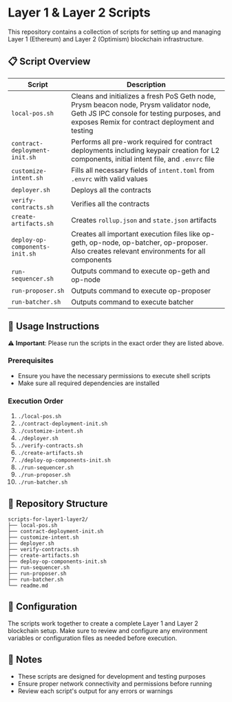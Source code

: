 # Layer 1 & Layer 2 Scripts

This repository contains a collection of scripts for setting up and managing Layer 1 (Ethereum) and Layer 2 (Optimism) blockchain infrastructure.

## 📋 Script Overview

| Script | Description |
|--------|-------------|
| `local-pos.sh` | Cleans and initializes a fresh PoS Geth node, Prysm beacon node, Prysm validator node, Geth JS IPC console for testing purposes, and exposes Remix for contract deployment and testing |
| `contract-deployment-init.sh` | Performs all pre-work required for contract deployments including keypair creation for L2 components, initial intent file, and `.envrc` file |
| `customize-intent.sh` | Fills all necessary fields of `intent.toml` from `.envrc` with valid values |
| `deployer.sh` | Deploys all the contracts |
| `verify-contracts.sh` | Verifies all the contracts |
| `create-artifacts.sh` | Creates `rollup.json` and `state.json` artifacts |
| `deploy-op-components-init.sh` | Creates all important execution files like op-geth, op-node, op-batcher, op-proposer. Also creates relevant environments for all components |
| `run-sequencer.sh` | Outputs command to execute op-geth and op-node |
| `run-proposer.sh` | Outputs command to execute op-proposer |
| `run-batcher.sh` | Outputs command to execute batcher |

## 🚀 Usage Instructions

⚠️ **Important**: Please run the scripts in the exact order they are listed above.

### Prerequisites
- Ensure you have the necessary permissions to execute shell scripts
- Make sure all required dependencies are installed

### Execution Order
1. `./local-pos.sh`
2. `./contract-deployment-init.sh`
3. `./customize-intent.sh`
4. `./deployer.sh`
5. `./verify-contracts.sh`
6. `./create-artifacts.sh`
7. `./deploy-op-components-init.sh`
8. `./run-sequencer.sh`
9. `./run-proposer.sh`
10. `./run-batcher.sh`

## 📁 Repository Structure

```
scripts-for-layer1-layer2/
├── local-pos.sh
├── contract-deployment-init.sh
├── customize-intent.sh
├── deployer.sh
├── verify-contracts.sh
├── create-artifacts.sh
├── deploy-op-components-init.sh
├── run-sequencer.sh
├── run-proposer.sh
├── run-batcher.sh
└── readme.md
```

## 🔧 Configuration

The scripts work together to create a complete Layer 1 and Layer 2 blockchain setup. Make sure to review and configure any environment variables or configuration files as needed before execution.

## 📝 Notes

- These scripts are designed for development and testing purposes
- Ensure proper network connectivity and permissions before running
- Review each script's output for any errors or warnings